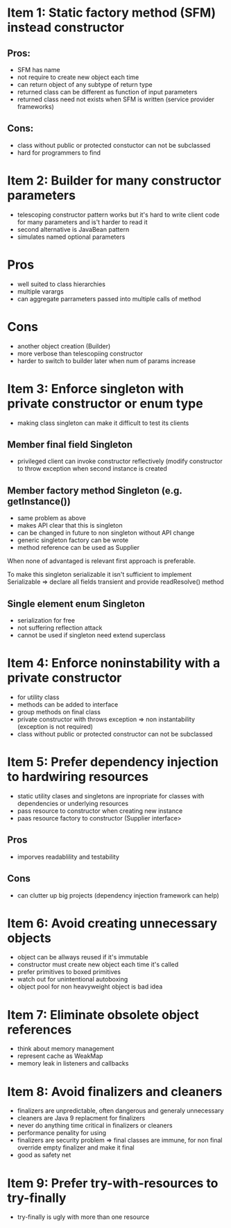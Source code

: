 # Item 1: Static factory method (SFM) instead constructor

## Pros:
- SFM has name
- not require to create new object each time
- can return object of any subtype of return type
- returned class can be different as function of input parameters
- returned class need not exists when SFM is written (service provider frameworks)

## Cons:
- class without public or protected constuctor can not be subclassed
- hard for programmers to find


# Item 2: Builder for many constructor parameters

- telescoping constructor pattern works but it's hard to write client code for many parameters and is't harder to read it
- second alternative is JavaBean pattern
- simulates named optional parameters

# Pros
- well suited to class hierarchies
- multiple varargs
- can aggregate parrameters passed into multiple calls of method

# Cons
- another object creation (Builder)
- more verbose than telescopiing constructor
- harder to switch to builder later when num of params increase


# Item 3: Enforce singleton with private constructor or enum type

- making class singleton can make it difficult to test its clients

## Member final field Singleton
- privileged client can invoke constructor reflectively (modify constructor to throw exception when second instance is created

## Member factory method Singleton (e.g. getInstance())
- same problem as above
- makes API clear that this is singleton
- can be changed in future to non singleton without API change
- generic singleton factory can be wrote
- method reference can be used as Supplier

When none of advantaged is relevant first approach is preferable.

To make this singleton serializable it isn't sufficient to implement Serializable => declare all fields transient and provide readResolve() method

## Single element enum Singleton
- serialization for free
- not suffering reflection attack
- cannot be used if singleton need extend superclass


# Item 4: Enforce noninstability with a private constructor

- for utility class
- methods can be added to interface
- group methods on final class
- private constructor with throws exception => non instantability (exception is not required)
- class without public or protected constructor can not be subclassed


# Item 5: Prefer dependency injection to hardwiring resources

- static utility clases and singletons are inpropriate for classes with dependencies or underlying resources
- pass resource to constructor when creating new instance
- paas resource factory to constructor (Supplier<T> interface>

## Pros
- imporves readablility and testability

## Cons
- can clutter up big projects (dependency injection framework can help)


# Item 6: Avoid creating unnecessary objects

- object can be allways reused if it's immutable
- constructor must create new object each time it's called
- prefer primitives to boxed primitives
- watch out for unintentional autoboxing
- object pool for non heavyweight object is bad idea


# Item 7: Eliminate obsolete object references

- think about memory management 
- represent cache as WeakMap
- memory leak in listeners and callbacks


# Item 8: Avoid finalizers and cleaners

- finalizers are unpredictable, often dangerous and generaly unnecessary
- cleaners are Java 9 replacment for finalizers
- never do anything time critical in finalizers or cleaners
- performance penality for using
- finalizers are security problem => final classes are immune, for non final override empty finalizer and make it final
- good as safety net


# Item 9: Prefer try-with-resources to try-finally

- try-finally is ugly with more than one resource
